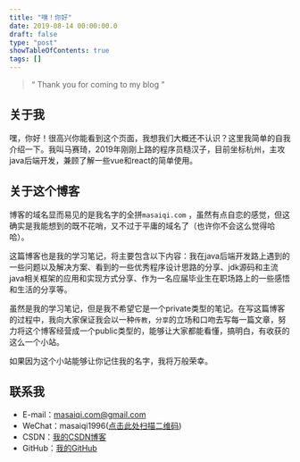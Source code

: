 ```yaml
---
title: "嘿！你好"
date: 2019-08-14 00:00:00.0
draft: false
type: "post"
showTableOfContents: true
tags: []
---
```


> “ Thank you for coming to my blog ”

## 关于我

嘿，你好！很高兴你能看到这个页面，我想我们大概还不认识？这里我简单的自我介绍一下。我叫马赛琦，2019年刚刚上路的程序员糙汉子，目前坐标杭州，主攻java后端开发，兼顾了解一些vue和react的简单使用。

## 关于这个博客

博客的域名显而易见的是我名字的全拼`masaiqi.com` ，虽然有点自恋的感觉，但这确实是我能想到的既不花哨，又不过于平庸的域名了（也许你不会这么觉得哈哈）。

这篇博客也是我的学习笔记，将主要包含以下内容：我在java后端开发路上遇到的一些问题以及解决方案、看到的一些优秀程序设计思路的分享、jdk源码和主流java相关框架的应用和实现方式分享、作为一名应届毕业生在职场路上的一些感悟和生活的分享等。

虽然是我的学习笔记，但是我不希望它是一个private类型的笔记。在写这篇博客的过程中，我向大家保证我会以一种`传教`，`分享`的立场和口吻去写每一篇文章，努力将这个博客经营成一个public类型的，能够让大家都能看懂，搞明白，有收获的这么一个小站。

如果因为这个小站能够让你记住我的名字，我将万般荣幸。

## 联系我

- E-mail：masaiqi.com@gmail.com
- WeChat：masaiqi1996([点击此处扫描二维码](https://img.masaiqi.com/myWechat.jpg))
- CSDN：[我的CSDN博客](https://blog.csdn.net/qq_20021569)
- GitHub：[我的GitHub](https://github.com/Raremaa)
